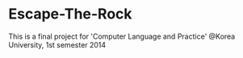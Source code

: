 Escape-The-Rock
===============

This is a final project for 'Computer Language and Practice' @Korea University, 1st semester 2014
